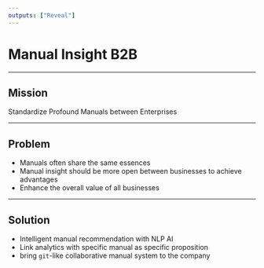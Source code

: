 ```yaml
---
outputs: ["Reveal"]
---
```


# Manual Insight B2B

---

## Mission

Standardize Profound Manuals between Enterprises

---

## Problem

- Manuals often share the same essences
- Manual insight should be more open between businesses to achieve advantages
- Enhance the overall value of all businesses

---

## Solution

- Intelligent manual recommendation with NLP AI
- Link analytics with specific manual as specific proposition
- bring `git`-like collaborative manual system to the company
